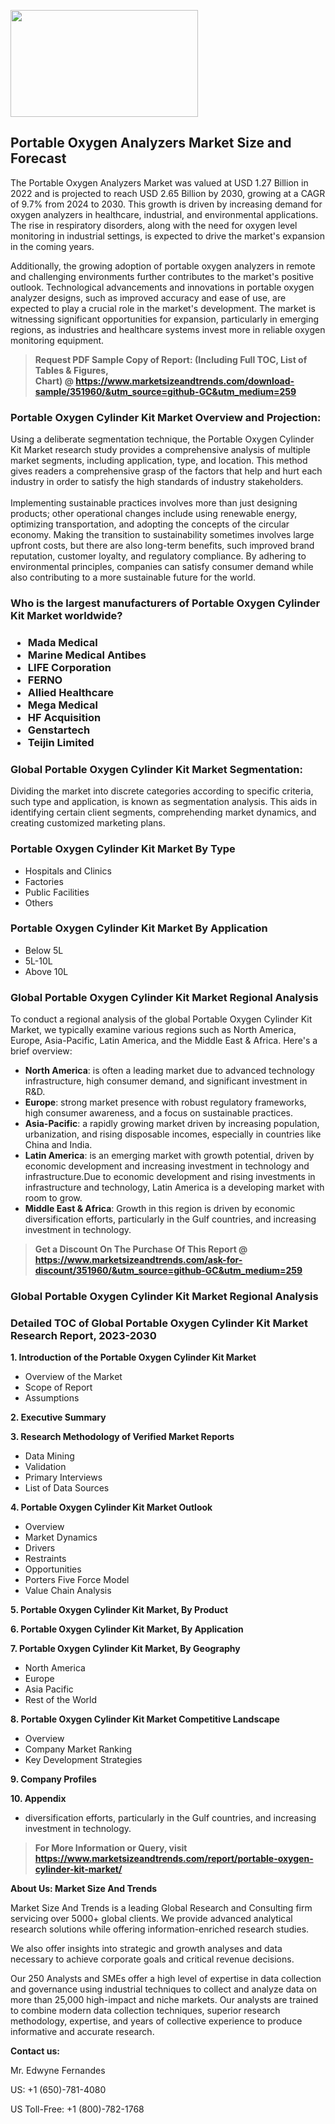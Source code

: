 <p><img class="alignnone size-medium wp-image-20088" src="https://ffe5etoiles.com/wp-content/uploads/2024/12/MST1-300x171.png" alt="" width="300" height="171" /></p><h2>Portable Oxygen Analyzers Market Size and Forecast</h2><p>The Portable Oxygen Analyzers Market was valued at USD 1.27 Billion in 2022 and is projected to reach USD 2.65 Billion by 2030, growing at a CAGR of 9.7% from 2024 to 2030. This growth is driven by increasing demand for oxygen analyzers in healthcare, industrial, and environmental applications. The rise in respiratory disorders, along with the need for oxygen level monitoring in industrial settings, is expected to drive the market's expansion in the coming years.</p><p>Additionally, the growing adoption of portable oxygen analyzers in remote and challenging environments further contributes to the market's positive outlook. Technological advancements and innovations in portable oxygen analyzer designs, such as improved accuracy and ease of use, are expected to play a crucial role in the market's development. The market is witnessing significant opportunities for expansion, particularly in emerging regions, as industries and healthcare systems invest more in reliable oxygen monitoring equipment.</p></p><blockquote id="" class=""><strong>Request PDF Sample Copy of Report: (Including Full TOC, List of Tables &amp; Figures, Chart)&nbsp;@&nbsp;<strong><a href="https://www.marketsizeandtrends.com/download-sample/351960/&utm_source=github-GC&utm_medium=259" target="_blank">https://www.marketsizeandtrends.com/download-sample/351960/&utm_source=github-GC&utm_medium=259</a></strong></strong></blockquote><h3 id="" class="">Portable Oxygen Cylinder Kit Market&nbsp;Overview and Projection:</h3><p id="" class="">Using a deliberate segmentation technique, the Portable Oxygen Cylinder Kit Market research study provides a comprehensive analysis of multiple market segments, including application, type, and location. This method gives readers a comprehensive grasp of the factors that help and hurt each industry in order to satisfy the high standards of industry stakeholders. <br /> <br />Implementing sustainable practices involves more than just designing products; other operational changes include using renewable energy, optimizing transportation, and adopting the concepts of the circular economy. Making the transition to sustainability sometimes involves large upfront costs, but there are also long-term benefits, such improved brand reputation, customer loyalty, and regulatory compliance. By adhering to environmental principles, companies can satisfy consumer demand while also contributing to a more sustainable future for the world.</p><h3 id="" class="">Who is the largest manufacturers of&nbsp;Portable Oxygen Cylinder Kit Market worldwide?</h3><h3 class=""><p><ul><li>Mada Medical </li><li> Marine Medical Antibes </li><li> LIFE Corporation </li><li> FERNO </li><li> Allied Healthcare </li><li> Mega Medical </li><li> HF Acquisition </li><li> Genstartech </li><li> Teijin Limited</li></ul></p></h3><h3 id="" class="">Global&nbsp;Portable Oxygen Cylinder Kit Market Segmentation:</h3><p id="" class="">Dividing the market into discrete categories according to specific criteria, such type and application, is known as segmentation analysis. This aids in identifying certain client segments, comprehending market dynamics, and creating customized marketing plans.</p><h3 id="" class="">Portable Oxygen Cylinder Kit Market&nbsp;By Type</h3><p><p><ul><li>Hospitals and Clinics</li><li> Factories</li><li> Public Facilities</li><li> Others</p></li></ul></p></p><h3 id="" class="">Portable Oxygen Cylinder Kit Market&nbsp;By Application</h3><p class=""><p><ul><li>Below 5L</li><li> 5L-10L</li><li> Above 10L</li></ul></p></p><h3 id="" class="">Global Portable Oxygen Cylinder Kit Market Regional Analysis</h3><p id="" class="">To conduct a regional analysis of the global Portable Oxygen Cylinder Kit Market, we typically examine various regions such as North America, Europe, Asia-Pacific, Latin America, and the Middle East &amp; Africa. Here's a brief overview:</p><ul><li><strong>North America</strong>: is often a leading market due to advanced technology infrastructure, high consumer demand, and significant investment in R&amp;D.</li><li><strong>Europe</strong>: strong market presence with robust regulatory frameworks, high consumer awareness, and a focus on sustainable practices.</li><li><strong>Asia-Pacific</strong>: a rapidly growing market driven by increasing population, urbanization, and rising disposable incomes, especially in countries like China and India.</li><li><strong>Latin America</strong>: is an emerging market with growth potential, driven by economic development and increasing investment in technology and infrastructure.Due to economic development and rising investments in infrastructure and technology, Latin America is a developing market with room to grow.</li><li><strong>Middle East &amp; Africa</strong>: Growth in this region is driven by economic diversification efforts, particularly in the Gulf countries, and increasing investment in technology.</li></ul><blockquote id="" class=""><strong>Get a Discount On The Purchase Of This Report @ <strong><a href="https://www.marketsizeandtrends.com/ask-for-discount/351960/&utm_source=github-GC&utm_medium=259" target="_blank">https://www.marketsizeandtrends.com/ask-for-discount/351960/&utm_source=github-GC&utm_medium=259</a></strong></strong></blockquote><h3 id="" class="">Global Portable Oxygen Cylinder Kit Market Regional Analysis</h3><h3 id="" class="">Detailed TOC of Global Portable Oxygen Cylinder Kit Market Research Report, 2023-2030</h3><p id="" class=""><strong>1. Introduction of the Portable Oxygen Cylinder Kit Market</strong></p><ul><li>Overview of the Market</li><li>Scope of Report</li><li>Assumptions</li></ul><p id="" class=""><strong>2. Executive Summary</strong></p><p id="" class=""><strong>3. Research Methodology of Verified Market Reports</strong></p><ul><li>Data Mining</li><li>Validation</li><li>Primary Interviews</li><li>List of Data Sources</li></ul><p id="" class=""><strong>4. Portable Oxygen Cylinder Kit Market Outlook</strong></p><ul><li>Overview</li><li>Market Dynamics</li><li>Drivers</li><li>Restraints</li><li>Opportunities</li><li>Porters Five Force Model</li><li>Value Chain Analysis</li></ul><p id="" class=""><strong>5. Portable Oxygen Cylinder Kit Market, By Product</strong></p><p id="" class=""><strong>6. Portable Oxygen Cylinder Kit Market, By Application</strong></p><p id="" class=""><strong>7. Portable Oxygen Cylinder Kit Market, By Geography</strong></p><ul><li>North America</li><li>Europe</li><li>Asia Pacific</li><li>Rest of the World</li></ul><p id="" class=""><strong>8. Portable Oxygen Cylinder Kit Market Competitive Landscape</strong></p><ul><li>Overview</li><li>Company Market Ranking</li><li>Key Development Strategies</li></ul><p id="" class=""><strong>9. Company Profiles</strong></p><p id="" class=""><strong>10. Appendix</strong></p><ul><li>diversification efforts, particularly in the Gulf countries, and increasing investment in technology.</li></ul><blockquote id="" class=""><strong>For More Information or Query, visit <strong><strong><a href="https://www.marketsizeandtrends.com/report/portable-oxygen-cylinder-kit-market/" target="_blank">https://www.marketsizeandtrends.com/report/portable-oxygen-cylinder-kit-market/</a></strong></strong></strong></blockquote><p id="" class=""><strong>About Us: Market Size And Trends</strong></p><p id="" class="">Market Size And Trends is a leading Global Research and Consulting firm servicing over 5000+ global clients. We provide advanced analytical research solutions while offering information-enriched research studies.</p><p id="" class="">We also offer insights into strategic and growth analyses and data necessary to achieve corporate goals and critical revenue decisions.</p><p id="" class="">Our 250 Analysts and SMEs offer a high level of expertise in data collection and governance using industrial techniques to collect and analyze data on more than 25,000 high-impact and niche markets. Our analysts are trained to combine modern data collection techniques, superior research methodology, expertise, and years of collective experience to produce informative and accurate research.</p><p id="" class=""><strong>Contact us:</strong></p><p id="" class="">Mr. Edwyne Fernandes</p><p id="" class="">US: +1 (650)-781-4080</p><p id="" class="">US Toll-Free: +1 (800)-782-1768</p>
